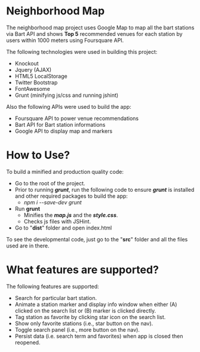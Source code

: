 Neighborhood Map
=============
The neighborhood map project uses Google Map to map all the bart stations via Bart API and shows **Top 5** recommended venues for each station by users within 1000 meters using Foursquare API. 

The following technologies were used in building this project:
 
 - Knockout
 - Jquery (AJAX)
 - HTML5 LocalStorage
 - Twitter Bootstrap
 - FontAwesome
 - Grunt (minifying js/css and running jshint)

 Also the following APIs were used to build the app:
 - Foursquare API to power venue recommendations
 - Bart API for Bart station informations
 - Google API to display map and markers

How to Use?
==============
To build a minified and production quality code:

 - Go to the root of the project.
 - Prior to running ***grunt***, run the following code to ensure ***grunt*** is installed and other required packages to build the app:
	 - *npm i --save-dev grunt*
 - Run **grunt**
	 - Minifies the ***map.js*** and the ***style.css***.  
	 - Checks js files with JSHint.
 - Go to "**dist**" folder and open index.html

To see the developmental code, just go to the "**src**" folder and all the files used are in there.
	

What features are supported?
=============

The following features are supported:

 - Search for particular bart station.
 - Animate a station marker and display info window when either (A) clicked on the search list or (B) marker is clicked directly.
 - Tag station as favorite by clicking star icon on the search list.
 - Show only favorite stations (i.e., star button on the nav).
 - Toggle search panel (i.e., more button on the nav).
 - Persist data (i.e. search term and favorites) when app is closed then reopened.